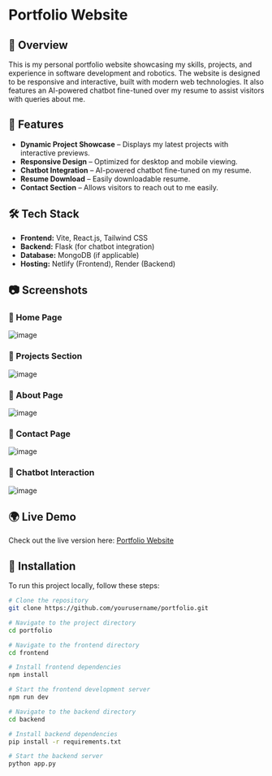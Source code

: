 # Portfolio Website

## 🚀 Overview
This is my personal portfolio website showcasing my skills, projects, and experience in software development and robotics. The website is designed to be responsive and interactive, built with modern web technologies. It also features an AI-powered chatbot fine-tuned over my resume to assist visitors with queries about me.

## 🎨 Features
- **Dynamic Project Showcase** – Displays my latest projects with interactive previews.
- **Responsive Design** – Optimized for desktop and mobile viewing.
- **Chatbot Integration** – AI-powered chatbot fine-tuned on my resume.
- **Resume Download** – Easily downloadable resume.
- **Contact Section** – Allows visitors to reach out to me easily.

## 🛠️ Tech Stack
- **Frontend:** Vite, React.js, Tailwind CSS
- **Backend:** Flask (for chatbot integration)
- **Database:** MongoDB (if applicable)
- **Hosting:** Netlify (Frontend), Render (Backend)

## 📷 Screenshots
### 🔹 Home Page
![image](https://github.com/user-attachments/assets/45b4c538-496e-414a-a836-1d6aca092002)


### 🔹 Projects Section
![image](https://github.com/user-attachments/assets/25cd44b6-8c9a-4897-932a-6fa9f81403f4)


### 🔹 About Page
![image](https://github.com/user-attachments/assets/43906921-e1bc-4416-aafd-b13e3b141bf0)


### 🔹 Contact Page
![image](https://github.com/user-attachments/assets/7a81d6c9-b9b5-426a-b3b8-157fa1233e56)


### 🔹 Chatbot Interaction
![image](https://github.com/user-attachments/assets/58cf44c3-ce1a-43f5-a2a9-8b71be336141)

## 🌍 Live Demo
Check out the live version here: [Portfolio Website](https://stately-smakager-c9f50c.netlify.app/)

## 📂 Installation
To run this project locally, follow these steps:

```bash
# Clone the repository
git clone https://github.com/yourusername/portfolio.git

# Navigate to the project directory
cd portfolio

# Navigate to the frontend directory
cd frontend

# Install frontend dependencies
npm install

# Start the frontend development server
npm run dev

# Navigate to the backend directory
cd backend

# Install backend dependencies
pip install -r requirements.txt

# Start the backend server
python app.py
